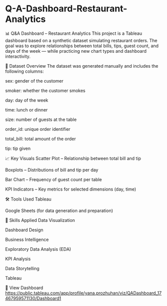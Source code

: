 # Q-A-Dashboard-Restaurant-Analytics
📊 Q&A Dashboard – Restaurant Analytics
This project is a Tableau dashboard based on a synthetic dataset simulating restaurant orders.
The goal was to explore relationships between total bills, tips, guest count, and days of the week — while practicing new chart types and dashboard interactivity.

🧾 Dataset Overview
The dataset was generated manually and includes the following columns:

sex: gender of the customer

smoker: whether the customer smokes

day: day of the week

time: lunch or dinner

size: number of guests at the table

order_id: unique order identifier

total_bill: total amount of the order

tip: tip given

📈 Key Visuals
Scatter Plot – Relationship between total bill and tip

Boxplots – Distributions of bill and tip per day

Bar Chart – Frequency of guest count per table

KPI Indicators – Key metrics for selected dimensions (day, time)

🛠 Tools Used
Tableau

Google Sheets (for data generation and preparation)

🧠 Skills Applied
Data Visualization

Dashboard Design

Business Intelligence

Exploratory Data Analysis (EDA)

KPI Analysis

Data Storytelling

Tableau

🔗 View Dashboard
https://public.tableau.com/app/profile/yana.prozhuhan/viz/QADashboard_17467959571130/Dashboard1

